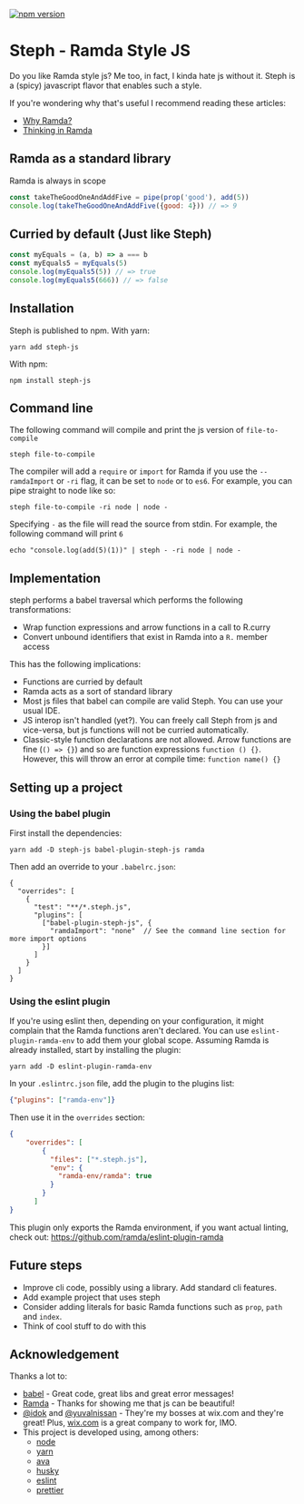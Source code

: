 [![npm version](https://badge.fury.io/js/steph-js.svg)](https://badge.fury.io/js/steph-js)
# Steph - Ramda Style JS
Do you like Ramda style js?
Me too, in fact, I kinda hate js without it.
Steph is a (spicy) javascript flavor that enables such a style.

If you're wondering why that's useful I recommend reading these articles:
- [Why Ramda?](https://fr.umio.us/why-ramda/)
- [Thinking in Ramda](https://randycoulman.com/blog/2016/05/24/thinking-in-ramda-getting-started/)

## Ramda as a standard library
Ramda is always in scope
```javascript
const takeTheGoodOneAndAddFive = pipe(prop('good'), add(5))
console.log(takeTheGoodOneAndAddFive({good: 4})) // => 9
```

## Curried by default (Just like Steph)
```javascript
const myEquals = (a, b) => a === b
const myEquals5 = myEquals(5)
console.log(myEquals5(5)) // => true
console.log(myEquals5(666)) // => false
```

## Installation
Steph is published to npm.
With yarn:
```shell script
yarn add steph-js
```
With npm:
```shell script
npm install steph-js
```

## Command line
The following command will compile and print the js version of `file-to-compile` 
```shell script
steph file-to-compile
```
The compiler will add a `require` or `import` for Ramda if you use the `--ramdaImport` or `-ri` flag,
it can be set to `node` or to `es6`.
For example, you can pipe straight to node like so:
```shell script
steph file-to-compile -ri node | node -
``` 
Specifying `-` as the file will read the source from stdin.
For example, the following command will print `6`
```shell script
echo "console.log(add(5)(1))" | steph - -ri node | node -
```

## Implementation
steph performs a babel traversal which performs the following transformations:
- Wrap function expressions and arrow functions in a call to R.curry
- Convert unbound identifiers that exist in Ramda into a `R.` member access

This has the following implications:
- Functions are curried by default
- Ramda acts as a sort of standard library
- Most js files that babel can compile are valid Steph. You can use your usual IDE.
- JS interop isn't handled (yet?). You can freely call Steph from js and vice-versa, 
but js functions will not be curried automatically.
- Classic-style function declarations are not allowed.
Arrow functions are fine (`() => {}`) and so are function expressions `function () {}`. However, this will throw an error at compile time: `function name() {}`

## Setting up a project
### Using the babel plugin
First install the dependencies:
```shell script
yarn add -D steph-js babel-plugin-steph-js ramda
```
Then add an override to your `.babelrc.json`:
```json5
{
  "overrides": [
    {
      "test": "**/*.steph.js",
      "plugins": [
        ["babel-plugin-steph-js", {
          "ramdaImport": "none"  // See the command line section for more import options
        }]
      ]
    }
  ]
}
```

### Using the eslint plugin
If you're using eslint then, depending on your configuration, 
it might complain that the Ramda functions aren't declared.
You can use `eslint-plugin-ramda-env` to add them your global scope.
Assuming Ramda is already installed, start by installing the plugin:
```shell script
yarn add -D eslint-plugin-ramda-env
```
In your `.eslintrc.json` file, add the plugin to the plugins list:
```json
{"plugins": ["ramda-env"]}
```
Then use it in the `overrides` section:
```json
{
    "overrides": [
        {
          "files": ["*.steph.js"],
          "env": {
            "ramda-env/ramda": true
          }
        }
      ]
}
```
This plugin only exports the Ramda environment, 
if you want actual linting, check out: https://github.com/ramda/eslint-plugin-ramda


## Future steps
- Improve cli code, possibly using a library. Add standard cli features.
- Add example project that uses steph
- Consider adding literals for basic Ramda functions such as `prop`, `path` and `index`.
- Think of cool stuff to do with this

## Acknowledgement
Thanks a lot to:
- [babel](https://babeljs.io/) - Great code, great libs and great error messages!
- [Ramda](https://ramdajs.com/) - Thanks for showing me that js can be beautiful!
- [@idok](https://github.com/idok) and [@yuvalnissan](https://github.com/yuvalnissan) - 
They're my bosses at wix.com and they're great! Plus, [wix.com](https://www.wix.com/jobs/home) is a great company to work for, IMO.
- This project is developed using, among others:
    - [node](https://nodejs.org/en/)
    - [yarn](https://yarnpkg.com/)
    - [ava](https://github.com/avajs/ava)
    - [husky](https://github.com/typicode/husky)
    - [eslint](https://eslint.org/)
    - [prettier](https://prettier.io/)
